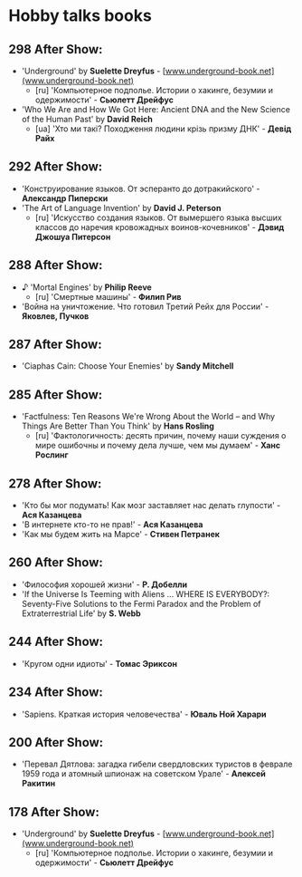 # Hobby talks books

## 298 After Show:
- 'Underground' by **Suelette Dreyfus** - [www.underground-book.net](www.underground-book.net)
  - [ru] 'Компьютерное подполье. Истории о хакинге, безумии и одержимости' - **Сьюлетт Дрейфус**
- 'Who We Are and How We Got Here: Ancient DNA and the New Science of the Human Past' by **David Reich**
  - [ua] 'Хто ми такі? Походження людини крізь призму ДНК' - **Девід Райх**

## 292 After Show:
- 'Конструирование языков. От эсперанто до дотракийского' - **Александр Пиперски**
- 'The Art of Language Invention' by **David J. Peterson**
  - [ru] 'Искусство создания языков. От вымершего языка высших классов до наречия кровожадных воинов-кочевников' - **Дэвид Джошуа Питерсон**

## 288 After Show:
- ♪ 'Mortal Engines' by **Philip Reeve**
  - [ru] 'Смертные машины' - **Филип Рив**
- 'Война на уничтожение. Что готовил Третий Рейх для России' - **Яковлев, Пучков**

## 287 After Show:
- 'Ciaphas Cain: Choose Your Enemies' by **Sandy Mitchell**

## 285 After Show:
- 'Factfulness: Ten Reasons We're Wrong About the World – and Why Things Are Better Than You Think' by **Hans Rosling**
  - [ru] 'Фактологичность: десять причин, почему наши суждения о мире ошибочны и почему дела лучше, чем мы думаем' - **Ханс Рослинг**

## 278 After Show:
- 'Кто бы мог подумать! Как мозг заставляет нас делать глупости' - **Ася Казанцева**
- 'В интернете кто-то не прав!' - **Ася Казанцева**
- 'Как мы будем жить на Марсе' - **Стивен Петранек**

## 260 After Show:
- 'Философия хорошей жизни' - **Р. Добелли**
- 'If the Universe Is Teeming with Aliens ... WHERE IS EVERYBODY?: Seventy-Five Solutions to the Fermi Paradox and the Problem of Extraterrestrial Life' by **S. Webb**

## 244 After Show:
- 'Кругом одни идиоты' - **Томас Эриксон** 

## 234 After Show:
- 'Sapiens. Краткая история человечества' - **Юваль Ной Харари**

## 200 After Show:
- 'Перевал Дятлова: загадка гибели свердловских туристов в феврале 1959 года и атомный шпионаж на советском Урале' - **Алексей Ракитин**

## 178 After Show:
- 'Underground' by **Suelette Dreyfus** - [www.underground-book.net](www.underground-book.net)
  - [ru] 'Компьютерное подполье. Истории о хакинге, безумии и одержимости' - **Сьюлетт Дрейфус**

